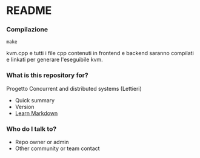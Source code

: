 # README #

### Compilazione ###
`make`

kvm.cpp e tutti i file cpp contenuti in frontend e backend saranno compilati e linkati per generare l'eseguibile kvm.

### What is this repository for? ###
Progetto Concurrent and distributed systems (Lettieri)
* Quick summary
* Version
* [Learn Markdown](https://bitbucket.org/tutorials/markdowndemo)

### Who do I talk to? ###

* Repo owner or admin
* Other community or team contact
